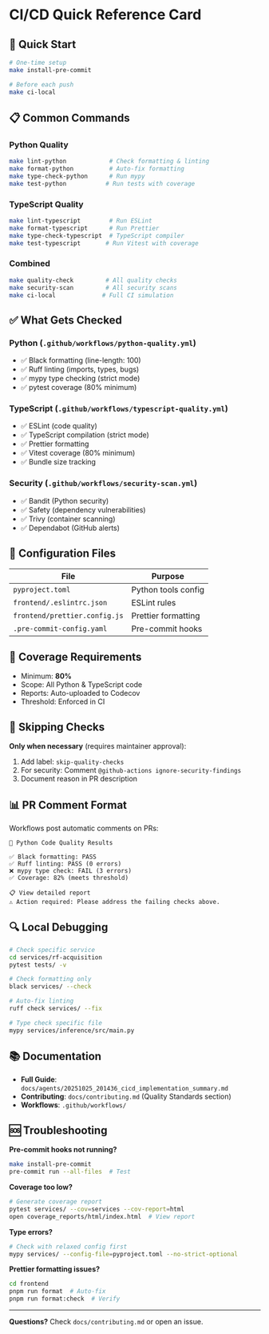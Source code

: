 # CI/CD Quick Reference Card

## 🚀 Quick Start

```bash
# One-time setup
make install-pre-commit

# Before each push
make ci-local
```

## 📋 Common Commands

### Python Quality
```bash
make lint-python            # Check formatting & linting
make format-python          # Auto-fix formatting
make type-check-python      # Run mypy
make test-python           # Run tests with coverage
```

### TypeScript Quality
```bash
make lint-typescript        # Run ESLint
make format-typescript      # Run Prettier
make type-check-typescript  # TypeScript compiler
make test-typescript       # Run Vitest with coverage
```

### Combined
```bash
make quality-check         # All quality checks
make security-scan         # All security scans
make ci-local             # Full CI simulation
```

## ✅ What Gets Checked

### Python (`.github/workflows/python-quality.yml`)
- ✅ Black formatting (line-length: 100)
- ✅ Ruff linting (imports, types, bugs)
- ✅ mypy type checking (strict mode)
- ✅ pytest coverage (80% minimum)

### TypeScript (`.github/workflows/typescript-quality.yml`)
- ✅ ESLint (code quality)
- ✅ TypeScript compilation (strict mode)
- ✅ Prettier formatting
- ✅ Vitest coverage (80% minimum)
- ✅ Bundle size tracking

### Security (`.github/workflows/security-scan.yml`)
- ✅ Bandit (Python security)
- ✅ Safety (dependency vulnerabilities)
- ✅ Trivy (container scanning)
- ✅ Dependabot (GitHub alerts)

## 🔧 Configuration Files

| File | Purpose |
|------|---------|
| `pyproject.toml` | Python tools config |
| `frontend/.eslintrc.json` | ESLint rules |
| `frontend/prettier.config.js` | Prettier formatting |
| `.pre-commit-config.yaml` | Pre-commit hooks |

## 🎯 Coverage Requirements

- Minimum: **80%**
- Scope: All Python & TypeScript code
- Reports: Auto-uploaded to Codecov
- Threshold: Enforced in CI

## 🚫 Skipping Checks

**Only when necessary** (requires maintainer approval):

1. Add label: `skip-quality-checks`
2. For security: Comment `@github-actions ignore-security-findings`
3. Document reason in PR description

## 📊 PR Comment Format

Workflows post automatic comments on PRs:

```
🐍 Python Code Quality Results

✅ Black formatting: PASS
✅ Ruff linting: PASS (0 errors)
❌ mypy type check: FAIL (3 errors)
✅ Coverage: 82% (meets threshold)

📋 View detailed report
⚠️ Action required: Please address the failing checks above.
```

## 🔍 Local Debugging

```bash
# Check specific service
cd services/rf-acquisition
pytest tests/ -v

# Check formatting only
black services/ --check

# Auto-fix linting
ruff check services/ --fix

# Type check specific file
mypy services/inference/src/main.py
```

## 📚 Documentation

- **Full Guide**: `docs/agents/20251025_201436_cicd_implementation_summary.md`
- **Contributing**: `docs/contributing.md` (Quality Standards section)
- **Workflows**: `.github/workflows/`

## 🆘 Troubleshooting

**Pre-commit hooks not running?**
```bash
make install-pre-commit
pre-commit run --all-files  # Test
```

**Coverage too low?**
```bash
# Generate coverage report
pytest services/ --cov=services --cov-report=html
open coverage_reports/html/index.html  # View report
```

**Type errors?**
```bash
# Check with relaxed config first
mypy services/ --config-file=pyproject.toml --no-strict-optional
```

**Prettier formatting issues?**
```bash
cd frontend
pnpm run format  # Auto-fix
pnpm run format:check  # Verify
```

---

**Questions?** Check `docs/contributing.md` or open an issue.
